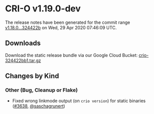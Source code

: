 # CRI-O v1.19.0-dev

The release notes have been generated for the commit range
[v1.18.0...324422b](https://github.com/cri-o/cri-o/compare/v1.18.0...324422bb1c2c2d82592e5689eae16f31d5496d5b) on Wed, 29 Apr 2020 07:46:09 UTC.

## Downloads

Download the static release bundle via our Google Cloud Bucket:
[crio-324422bb1.tar.gz][0]

[0]: https://storage.googleapis.com/k8s-conform-cri-o/artifacts/crio-324422bb1.tar.gz

## Changes by Kind

### Other (Bug, Cleanup or Flake)

- Fixed wrong linkmode output (on `crio version`) for static binaries ([#3638](https://github.com/cri-o/cri-o/pull/3638), [@saschagrunert](https://github.com/saschagrunert))
